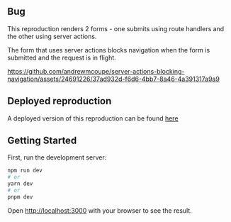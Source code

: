 ## Bug

This reproduction renders 2 forms - one submits using route handlers and the other using server actions.

The form that uses server actions blocks navigation when the form is submitted and the request is in flight.



https://github.com/andrewmcoupe/server-actions-blocking-navigation/assets/24691226/37ad932d-f6d6-4bb7-8a46-4a391317a9a9



## Deployed reproduction
A deployed version of this reproduction can be found [here](https://server-actions-blocking-navigation.vercel.app/)

## Getting Started

First, run the development server:

```bash
npm run dev
# or
yarn dev
# or
pnpm dev
```

Open [http://localhost:3000](http://localhost:3000) with your browser to see the result.
